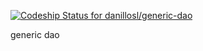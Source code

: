 [ ![Codeship Status for danillosl/generic-dao](https://codeship.com/projects/65b2cdb0-d28d-0133-dc56-5e07c373472b/status?branch=master)](https://codeship.com/projects/141863)

generic dao